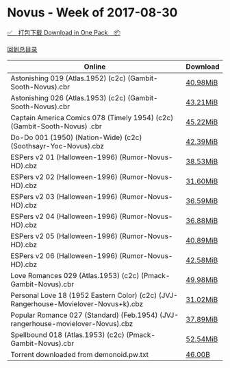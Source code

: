 # Novus - Week of 2017-08-30

[✅&emsp;打包下载 Download in One Pack&emsp;📦](https://pan.baidu.com/s/1pLkgjwB)

[回到总目录](https://github.com/alicewish/markdown/blob/master/Catalogs.md)



Online | Download
--- | ---
Astonishing 019 (Atlas.1952) (c2c) (Gambit-Sooth-Novus).cbr | [40.98MiB](https://pan.baidu.com/s/1pLkgjwB#list/path=%2FNovus%20-%20Week%20of%202017%20Q3%2FNovus%20-%20Week%20of%202017-08-30%2F%E3%82%BD%E3%82%AA%E3%82%AD%E3%82%B9%E3%82%AF%E3%82%AD%E3%82%B5%E3%82%B9%E3%82%A8%E3%82%A6%E3%82%B7%E3%82%B9%E3%82%A2%E3%82%B5%E3%82%AA%E3%82%AD%E3%82%BB%E3%82%B3%E3%82%AD%E3%82%A4%E3%82%BF%E3%82%A4%E3%82%A4%E3%82%A4%E3%82%BF%E3%82%BB%E3%82%BF%E3%82%BD%E3%82%B9%E3%82%AD%E3%82%A4%E3%82%B1&parentPath=%2FNovus%20-%20Week%20of%202017%20Q3)
Astonishing 026 (Atlas.1953) (c2c) (Gambit-Sooth-Novus).cbr | [43.21MiB](https://pan.baidu.com/s/1pLkgjwB#list/path=%2FNovus%20-%20Week%20of%202017%20Q3%2FNovus%20-%20Week%20of%202017-08-30%2F%E3%82%A6%E3%82%A2%E3%82%AF%E3%82%AA%E3%82%AB%E3%82%B5%E3%82%A4%E3%82%B3%E3%82%BF%E3%82%A2%E3%82%A6%E3%82%B3%E3%82%AB%E3%82%A8%E3%82%B9%E3%82%A4%E3%82%AB%E3%82%A6%E3%82%A8%E3%82%B3%E3%82%AB%E3%82%A8%E3%82%BB%E3%82%B9%E3%82%BD%E3%82%B1%E3%82%B1%E3%82%A2%E3%82%B7%E3%82%AB%E3%82%A6%E3%82%B7&parentPath=%2FNovus%20-%20Week%20of%202017%20Q3)
Captain America Comics 078 (Timely 1954) (c2c) (Gambit-Sooth-Novus) .cbr | [45.22MiB](https://pan.baidu.com/s/1pLkgjwB#list/path=%2FNovus%20-%20Week%20of%202017%20Q3%2FNovus%20-%20Week%20of%202017-08-30%2F%E3%82%B3%E3%82%AD%E3%82%A2%E3%82%A2%E3%82%B5%E3%82%A6%E3%82%B1%E3%82%A2%E3%82%B1%E3%82%B5%E3%82%A2%E3%82%AD%E3%82%BB%E3%82%B9%E3%82%AD%E3%82%BB%E3%82%BF%E3%82%BB%E3%82%B1%E3%82%AF%E3%82%B7%E3%82%A2%E3%82%B3%E3%82%A2%E3%82%AA%E3%82%BD%E3%82%BD%E3%82%A2%E3%82%A6%E3%82%B9%E3%82%BF%E3%82%A6&parentPath=%2FNovus%20-%20Week%20of%202017%20Q3)
Do-Do 001 (1950) (Nation-Wide) (c2c) (Soothsayr-Yoc-Novus).cbz | [42.39MiB](https://pan.baidu.com/s/1pLkgjwB#list/path=%2FNovus%20-%20Week%20of%202017%20Q3%2FNovus%20-%20Week%20of%202017-08-30%2F%E3%82%B7%E3%82%B9%E3%82%A2%E3%82%A6%E3%82%AB%E3%82%B9%E3%82%AF%E3%82%A6%E3%82%A4%E3%82%BD%E3%82%AA%E3%82%BF%E3%82%A4%E3%82%B5%E3%82%A6%E3%82%BD%E3%82%A6%E3%82%B3%E3%82%B9%E3%82%A6%E3%82%AD%E3%82%AA%E3%82%B7%E3%82%B9%E3%82%AB%E3%82%AF%E3%82%A8%E3%82%AA%E3%82%B7%E3%82%AF%E3%82%B5%E3%82%B5&parentPath=%2FNovus%20-%20Week%20of%202017%20Q3)
ESPers v2 01 (Halloween-1996) (Rumor-Novus-HD).cbz | [38.53MiB](https://pan.baidu.com/s/1pLkgjwB#list/path=%2FNovus%20-%20Week%20of%202017%20Q3%2FNovus%20-%20Week%20of%202017-08-30%2F%E3%82%A2%E3%82%B3%E3%82%B9%E3%82%BB%E3%82%AB%E3%82%A8%E3%82%A4%E3%82%B1%E3%82%B9%E3%82%BD%E3%82%B1%E3%82%A8%E3%82%BF%E3%82%B9%E3%82%BD%E3%82%B1%E3%82%BB%E3%82%B9%E3%82%BD%E3%82%BD%E3%82%AA%E3%82%A8%E3%82%A6%E3%82%AA%E3%82%AA%E3%82%B7%E3%82%B9%E3%82%AD%E3%82%BB%E3%82%BB%E3%82%A2%E3%82%AF&parentPath=%2FNovus%20-%20Week%20of%202017%20Q3)
ESPers v2 02 (Halloween-1996) (Rumor-Novus-HD).cbz | [31.60MiB](https://pan.baidu.com/s/1pLkgjwB#list/path=%2FNovus%20-%20Week%20of%202017%20Q3%2FNovus%20-%20Week%20of%202017-08-30%2F%E3%82%AD%E3%82%B7%E3%82%AA%E3%82%BB%E3%82%B7%E3%82%AA%E3%82%AA%E3%82%A2%E3%82%A8%E3%82%BB%E3%82%A6%E3%82%AB%E3%82%B3%E3%82%A6%E3%82%B7%E3%82%AF%E3%82%A4%E3%82%A2%E3%82%B1%E3%82%BB%E3%82%A8%E3%82%B7%E3%82%AB%E3%82%B1%E3%82%AA%E3%82%A2%E3%82%B3%E3%82%B7%E3%82%A6%E3%82%BF%E3%82%B7%E3%82%B9&parentPath=%2FNovus%20-%20Week%20of%202017%20Q3)
ESPers v2 03 (Halloween-1996) (Rumor-Novus-HD).cbz | [36.59MiB](https://pan.baidu.com/s/1pLkgjwB#list/path=%2FNovus%20-%20Week%20of%202017%20Q3%2FNovus%20-%20Week%20of%202017-08-30%2F%E3%82%A8%E3%82%BF%E3%82%A6%E3%82%B7%E3%82%A8%E3%82%AF%E3%82%AD%E3%82%AA%E3%82%B3%E3%82%A8%E3%82%B7%E3%82%AA%E3%82%A6%E3%82%B1%E3%82%BF%E3%82%AF%E3%82%BF%E3%82%AB%E3%82%B9%E3%82%BF%E3%82%AF%E3%82%A2%E3%82%A2%E3%82%B3%E3%82%BF%E3%82%B7%E3%82%A6%E3%82%AF%E3%82%B9%E3%82%B1%E3%82%A8%E3%82%AF&parentPath=%2FNovus%20-%20Week%20of%202017%20Q3)
ESPers v2 04 (Halloween-1996) (Rumor-Novus-HD).cbz | [36.88MiB](https://pan.baidu.com/s/1pLkgjwB#list/path=%2FNovus%20-%20Week%20of%202017%20Q3%2FNovus%20-%20Week%20of%202017-08-30%2F%E3%82%BB%E3%82%B3%E3%82%B7%E3%82%B5%E3%82%A6%E3%82%AF%E3%82%B3%E3%82%AA%E3%82%AA%E3%82%AD%E3%82%BF%E3%82%AA%E3%82%AA%E3%82%AA%E3%82%B1%E3%82%A2%E3%82%A8%E3%82%AF%E3%82%AA%E3%82%AD%E3%82%AB%E3%82%B9%E3%82%A8%E3%82%AB%E3%82%BF%E3%82%B5%E3%82%B5%E3%82%A6%E3%82%A4%E3%82%B3%E3%82%B9%E3%82%B3&parentPath=%2FNovus%20-%20Week%20of%202017%20Q3)
ESPers v2 05 (Halloween-1996) (Rumor-Novus-HD).cbz | [40.89MiB](https://pan.baidu.com/s/1pLkgjwB#list/path=%2FNovus%20-%20Week%20of%202017%20Q3%2FNovus%20-%20Week%20of%202017-08-30%2F%E3%82%AA%E3%82%A6%E3%82%BF%E3%82%AD%E3%82%A6%E3%82%B5%E3%82%B1%E3%82%AB%E3%82%B7%E3%82%BB%E3%82%BB%E3%82%A8%E3%82%AA%E3%82%B9%E3%82%BF%E3%82%A4%E3%82%BD%E3%82%BD%E3%82%AF%E3%82%A4%E3%82%A2%E3%82%A4%E3%82%B9%E3%82%B3%E3%82%A2%E3%82%AA%E3%82%B5%E3%82%B7%E3%82%A6%E3%82%A8%E3%82%BB%E3%82%AA&parentPath=%2FNovus%20-%20Week%20of%202017%20Q3)
ESPers v2 06 (Halloween-1996) (Rumor-Novus-HD).cbz | [42.58MiB](https://pan.baidu.com/s/1pLkgjwB#list/path=%2FNovus%20-%20Week%20of%202017%20Q3%2FNovus%20-%20Week%20of%202017-08-30%2F%E3%82%B3%E3%82%B9%E3%82%B5%E3%82%B9%E3%82%AA%E3%82%BD%E3%82%BD%E3%82%A8%E3%82%B1%E3%82%A8%E3%82%B1%E3%82%AB%E3%82%B1%E3%82%A2%E3%82%B1%E3%82%BD%E3%82%AA%E3%82%A8%E3%82%BB%E3%82%AA%E3%82%B9%E3%82%AF%E3%82%AA%E3%82%A6%E3%82%A4%E3%82%AD%E3%82%BF%E3%82%B1%E3%82%BB%E3%82%B5%E3%82%AD%E3%82%A2&parentPath=%2FNovus%20-%20Week%20of%202017%20Q3)
Love Romances 029 (Atlas.1953) (c2c) (Pmack-Gambit-Novus).cbr | [49.98MiB](https://pan.baidu.com/s/1pLkgjwB#list/path=%2FNovus%20-%20Week%20of%202017%20Q3%2FNovus%20-%20Week%20of%202017-08-30%2F%E3%82%B9%E3%82%BF%E3%82%B1%E3%82%BB%E3%82%AD%E3%82%B1%E3%82%B7%E3%82%B9%E3%82%B9%E3%82%B1%E3%82%A4%E3%82%AD%E3%82%B7%E3%82%B7%E3%82%A8%E3%82%B9%E3%82%AA%E3%82%AA%E3%82%AB%E3%82%A4%E3%82%A6%E3%82%B5%E3%82%BF%E3%82%BF%E3%82%A4%E3%82%AB%E3%82%AB%E3%82%B1%E3%82%AB%E3%82%AD%E3%82%AB%E3%82%A4&parentPath=%2FNovus%20-%20Week%20of%202017%20Q3)
Personal Love 18 (1952 Eastern Color) (c2c) (JVJ-Rangerhouse-Movielover-Novus+k).cbz | [31.02MiB](https://pan.baidu.com/s/1pLkgjwB#list/path=%2FNovus%20-%20Week%20of%202017%20Q3%2FNovus%20-%20Week%20of%202017-08-30%2F%E3%82%A6%E3%82%BF%E3%82%B7%E3%82%A2%E3%82%B5%E3%82%BF%E3%82%A4%E3%82%BD%E3%82%B9%E3%82%B7%E3%82%AA%E3%82%B9%E3%82%B3%E3%82%A6%E3%82%A2%E3%82%B7%E3%82%A8%E3%82%B7%E3%82%AA%E3%82%A8%E3%82%B7%E3%82%B7%E3%82%A8%E3%82%B9%E3%82%AF%E3%82%A2%E3%82%A6%E3%82%AF%E3%82%B9%E3%82%AA%E3%82%A6%E3%82%AD&parentPath=%2FNovus%20-%20Week%20of%202017%20Q3)
Popular Romance 027 (Standard) (Feb.1954) (JVJ-rangerhouse-movielover-Novus).cbz | [37.89MiB](https://pan.baidu.com/s/1pLkgjwB#list/path=%2FNovus%20-%20Week%20of%202017%20Q3%2FNovus%20-%20Week%20of%202017-08-30%2F%E3%82%BB%E3%82%AD%E3%82%B5%E3%82%B9%E3%82%B3%E3%82%A6%E3%82%AA%E3%82%BD%E3%82%AB%E3%82%BB%E3%82%B5%E3%82%AB%E3%82%B1%E3%82%A2%E3%82%B7%E3%82%A2%E3%82%AA%E3%82%B5%E3%82%B5%E3%82%A8%E3%82%BD%E3%82%A2%E3%82%A6%E3%82%B5%E3%82%AA%E3%82%AA%E3%82%A8%E3%82%B1%E3%82%BF%E3%82%BD%E3%82%AA%E3%82%AD&parentPath=%2FNovus%20-%20Week%20of%202017%20Q3)
Spellbound 018 (Atlas.1953) (c2c) (Pmack-Gambit-Novus).cbr | [52.54MiB](https://pan.baidu.com/s/1pLkgjwB#list/path=%2FNovus%20-%20Week%20of%202017%20Q3%2FNovus%20-%20Week%20of%202017-08-30%2F%E3%82%AF%E3%82%AF%E3%82%B5%E3%82%B5%E3%82%AD%E3%82%BB%E3%82%A8%E3%82%AB%E3%82%AB%E3%82%B5%E3%82%AF%E3%82%AB%E3%82%AA%E3%82%B1%E3%82%A4%E3%82%A4%E3%82%B7%E3%82%B5%E3%82%B3%E3%82%B1%E3%82%A4%E3%82%BF%E3%82%B3%E3%82%B9%E3%82%A2%E3%82%BB%E3%82%AA%E3%82%BB%E3%82%A8%E3%82%BD%E3%82%A6%E3%82%AB&parentPath=%2FNovus%20-%20Week%20of%202017%20Q3)
Torrent downloaded from demonoid.pw.txt | [46.00B](https://pan.baidu.com/s/1pLkgjwB#list/path=%2FNovus%20-%20Week%20of%202017%20Q3%2FNovus%20-%20Week%20of%202017-08-30%2F%E3%82%A6%E3%82%AB%E3%82%B9%E3%82%A6%E3%82%AB%E3%82%BF%E3%82%A4%E3%82%BB%E3%82%AA%E3%82%AB%E3%82%A6%E3%82%B1%E3%82%A6%E3%82%AA%E3%82%AA%E3%82%B5%E3%82%B3%E3%82%AB%E3%82%A2%E3%82%AB%E3%82%AB%E3%82%B1%E3%82%BF%E3%82%AA%E3%82%B1%E3%82%B9%E3%82%A6%E3%82%A6%E3%82%A2%E3%82%BF%E3%82%B5%E3%82%AB&parentPath=%2FNovus%20-%20Week%20of%202017%20Q3)
